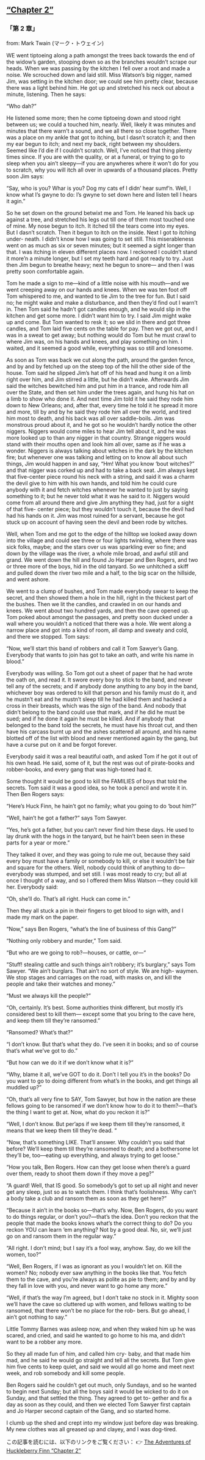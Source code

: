 ## [“Chapter 2”](https://www.beanreading.com/ja/article/768?source=github )   
 
 ###  「第 2 章」 

 from:  Mark Twain (マーク・トウェイン) 
 
 
 WE went tiptoeing along a path amongst the trees back towards the end of the widow’s garden, stooping down so as the branches wouldn’t scrape our heads. When we was passing by the kitchen I fell over a root and made a noise. We scrouched down and laid still. Miss Watson’s big nigger, named Jim, was setting in the kitchen door; we could see him pretty clear, because there was a light behind him. He got up and stretched his neck out about a minute, listening. Then he says:





“Who dah?”





He listened some more; then he come tiptoeing down and stood right between us; we could a touched him, nearly. Well, likely it was minutes and minutes that there warn’t a sound, and we all there so close together. There was a place on my ankle that got to itching, but I dasn’t scratch it; and then my ear begun to itch; and next my back, right between my shoulders. Seemed like I’d die if I couldn’t scratch. Well, I’ve noticed that thing plenty times since. If you are with the quality, or at a funeral, or trying to go to sleep when you ain’t sleepy—if you are anywheres where it won’t do for you to scratch, why you will itch all over in upwards of a thousand places. Pretty soon Jim says:





“Say, who is you? Whar is you? Dog my cats ef I didn’ hear sumf’n. Well, I know what I’s gwyne to do: I’s gwyne to set down here and listen tell I hears it agin.”





So he set down on the ground betwixt me and Tom. He leaned his back up against a tree, and stretched his legs out till one of them most touched one of mine. My nose begun to itch. It itched till the tears come into my eyes. But I dasn’t scratch. Then it begun to itch on the inside. Next I got to itching under- neath. I didn’t know how I was going to set still. This miserableness went on as much as six or seven minutes; but it seemed a sight longer than that. I was itching in eleven different places now. I reckoned I couldn’t stand it more’n a minute longer, but I set my teeth hard and got ready to try. Just then Jim begun to breathe heavy; next he begun to snore— and then I was pretty soon comfortable again.





Tom he made a sign to me—kind of a little noise with his mouth—and we went creeping away on our hands and knees. When we was ten foot off Tom whispered to me, and wanted to tie Jim to the tree for fun. But I said no; he might wake and make a disturbance, and then they’d find out I warn’t in. Then Tom said he hadn’t got candles enough, and he would slip in the kitchen and get some more. I didn’t want him to try. I said Jim might wake up and come. But Tom wanted to resk it; so we slid in there and got three candles, and Tom laid five cents on the table for pay. Then we got out, and I was in a sweat to get away; but nothing would do Tom but he must crawl to where Jim was, on his hands and knees, and play something on him. I waited, and it seemed a good while, everything was so still and lonesome.





As soon as Tom was back we cut along the path, around the garden fence, and by and by fetched up on the steep top of the hill the other side of the house. Tom said he slipped Jim’s hat off of his head and hung it on a limb right over him, and Jim stirred a little, but he didn’t wake. Afterwards Jim said the witches bewitched him and put him in a trance, and rode him all over the State, and then set him under the trees again, and hung his hat on a limb to show who done it. And next time Jim told it he said they rode him down to New Orleans; and, after that, every time he told it he spread it more and more, till by and by he said they rode him all over the world, and tired him most to death, and his back was all over saddle-boils. Jim was monstrous proud about it, and he got so he wouldn’t hardly notice the other niggers. Niggers would come miles to hear Jim tell about it, and he was more looked up to than any nigger in that country. Strange niggers would stand with their mouths open and look him all over, same as if he was a wonder. Niggers is always talking about witches in the dark by the kitchen fire; but whenever one was talking and letting on to know all about such things, Jim would happen in and say, “Hm! What you know ‘bout witches?” and that nigger was corked up and had to take a back seat. Jim always kept that five-center piece round his neck with a string, and said it was a charm the devil give to him with his own hands, and told him he could cure anybody with it and fetch witches whenever he wanted to just by saying something to it; but he never told what it was he said to it. Niggers would come from all around there and give Jim anything they had, just for a sight of that five- center piece; but they wouldn’t touch it, because the devil had had his hands on it. Jim was most ruined for a servant, because he got stuck up on account of having seen the devil and been rode by witches.





Well, when Tom and me got to the edge of the hilltop we looked away down into the village and could see three or four lights twinkling, where there was sick folks, maybe; and the stars over us was sparkling ever so fine; and down by the village was the river, a whole mile broad, and awful still and grand. We went down the hill and found Jo Harper and Ben Rogers, and two or three more of the boys, hid in the old tanyard. So we unhitched a skiff and pulled down the river two mile and a half, to the big scar on the hillside, and went ashore.





We went to a clump of bushes, and Tom made everybody swear to keep the secret, and then showed them a hole in the hill, right in the thickest part of the bushes. Then we lit the candles, and crawled in on our hands and knees. We went about two hundred yards, and then the cave opened up. Tom poked about amongst the passages, and pretty soon ducked under a wall where you wouldn’t a noticed that there was a hole. We went along a narrow place and got into a kind of room, all damp and sweaty and cold, and there we stopped. Tom says:





“Now, we’ll start this band of robbers and call it Tom Sawyer’s Gang. Everybody that wants to join has got to take an oath, and write his name in blood.”





Everybody was willing. So Tom got out a sheet of paper that he had wrote the oath on, and read it. It swore every boy to stick to the band, and never tell any of the secrets; and if anybody done anything to any boy in the band, whichever boy was ordered to kill that person and his family must do it, and he mustn’t eat and he mustn’t sleep till he had killed them and hacked a cross in their breasts, which was the sign of the band. And nobody that didn’t belong to the band could use that mark, and if he did he must be sued; and if he done it again he must be killed. And if anybody that belonged to the band told the secrets, he must have his throat cut, and then have his carcass burnt up and the ashes scattered all around, and his name blotted off of the list with blood and never mentioned again by the gang, but have a curse put on it and be forgot forever.





Everybody said it was a real beautiful oath, and asked Tom if he got it out of his own head. He said, some of it, but the rest was out of pirate-books and robber-books, and every gang that was high-toned had it.





Some thought it would be good to kill the FAMILIES of boys that told the secrets. Tom said it was a good idea, so he took a pencil and wrote it in. Then Ben Rogers says:





“Here’s Huck Finn, he hain’t got no family; what you going to do ‘bout him?”





“Well, hain’t he got a father?” says Tom Sawyer.





“Yes, he’s got a father, but you can’t never find him these days. He used to lay drunk with the hogs in the tanyard, but he hain’t been seen in these parts for a year or more.”





They talked it over, and they was going to rule me out, because they said every boy must have a family or somebody to kill, or else it wouldn’t be fair and square for the others. Well, nobody could think of anything to do—everybody was stumped, and set still. I was most ready to cry; but all at once I thought of a way, and so I offered them Miss Watson —they could kill her. Everybody said:





“Oh, she’ll do. That’s all right. Huck can come in.”





Then they all stuck a pin in their fingers to get blood to sign with, and I made my mark on the paper.





“Now,” says Ben Rogers, “what’s the line of business of this Gang?”





“Nothing only robbery and murder,” Tom said.





“But who are we going to rob?—houses, or cattle, or—“





“Stuff! stealing cattle and such things ain’t robbery; it’s burglary,” says Tom Sawyer. “We ain’t burglars. That ain’t no sort of style. We are high- waymen. We stop stages and carriages on the road, with masks on, and kill the people and take their watches and money.”





“Must we always kill the people?”





“Oh, certainly. It’s best. Some authorities think different, but mostly it’s considered best to kill them— except some that you bring to the cave here, and keep them till they’re ransomed.”





“Ransomed? What’s that?”





“I don’t know. But that’s what they do. I’ve seen it in books; and so of course that’s what we’ve got to do.”





“But how can we do it if we don’t know what it is?”





“Why, blame it all, we’ve GOT to do it. Don’t I tell you it’s in the books? Do you want to go to doing different from what’s in the books, and get things all muddled up?”





“Oh, that’s all very fine to SAY, Tom Sawyer, but how in the nation are these fellows going to be ransomed if we don’t know how to do it to them?—that’s the thing I want to get at. Now, what do you reckon it is?”





“Well, I don’t know. But per’aps if we keep them till they’re ransomed, it means that we keep them till they’re dead. “





“Now, that’s something LIKE. That’ll answer. Why couldn’t you said that before? We’ll keep them till they’re ransomed to death; and a bothersome lot they’ll be, too—eating up everything, and always trying to get loose.”





“How you talk, Ben Rogers. How can they get loose when there’s a guard over them, ready to shoot them down if they move a peg?”





“A guard! Well, that IS good. So somebody’s got to set up all night and never get any sleep, just so as to watch them. I think that’s foolishness. Why can’t a body take a club and ransom them as soon as they get here?”





“Because it ain’t in the books so—that’s why. Now, Ben Rogers, do you want to do things regular, or don’t you?—that’s the idea. Don’t you reckon that the people that made the books knows what’s the correct thing to do? Do you reckon YOU can learn ‘em anything? Not by a good deal. No, sir, we’ll just go on and ransom them in the regular way.”





“All right. I don’t mind; but I say it’s a fool way, anyhow. Say, do we kill the women, too?”





“Well, Ben Rogers, if I was as ignorant as you I wouldn’t let on. Kill the women? No; nobody ever saw anything in the books like that. You fetch them to the cave, and you’re always as polite as pie to them; and by and by they fall in love with you, and never want to go home any more.”





“Well, if that’s the way I’m agreed, but I don’t take no stock in it. Mighty soon we’ll have the cave so cluttered up with women, and fellows waiting to be ransomed, that there won’t be no place for the rob- bers. But go ahead, I ain’t got nothing to say.”





Little Tommy Barnes was asleep now, and when they waked him up he was scared, and cried, and said he wanted to go home to his ma, and didn’t want to be a robber any more.





So they all made fun of him, and called him cry- baby, and that made him mad, and he said he would go straight and tell all the secrets. But Tom give him five cents to keep quiet, and said we would all go home and meet next week, and rob somebody and kill some people.





Ben Rogers said he couldn’t get out much, only Sundays, and so he wanted to begin next Sunday; but all the boys said it would be wicked to do it on Sunday, and that settled the thing. They agreed to get to- gether and fix a day as soon as they could, and then we elected Tom Sawyer first captain and Jo Harper second captain of the Gang, and so started home.





I clumb up the shed and crept into my window just before day was breaking. My new clothes was all greased up and clayey, and I was dog-tired.


この記事を読むには、以下のリンクをご覧ください：  👉    [The Adventures of Huckleberry Finn “Chapter 2”](https://www.beanreading.com/ja/article/768?source=github ) 
